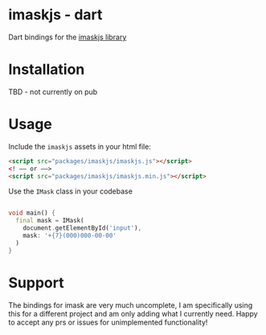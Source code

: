 # imaskjs - dart
Dart bindings for the [imaskjs library](https://github.com/uNmAnNeR/imaskjs)

# Installation
TBD - not currently on pub

# Usage

Include the `imaskjs` assets in your html file:
```html
<script src="packages/imaskjs/imaskjs.js"></script>
<! –– or ––> 
<script src="packages/imaskjs/imaskjs.min.js"></script>
```

Use the `IMask` class in your codebase
```dart

void main() {
  final mask = IMask(
    document.getElementById('input'),
    mask: '+{7}(000)000-00-00'
  )
}
```

# Support
The bindings for imask are very much uncomplete, I am specifically using this for a different project and am only adding what I currently need. Happy to accept any prs or issues for unimplemented functionality!
